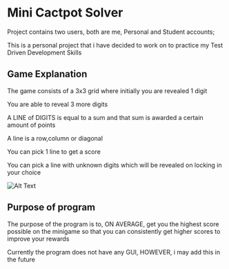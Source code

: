 # Mini Cactpot Solver

Project contains two users, both are me, Personal and Student accounts;

This is a personal project that i have decided to work on to practice my Test Driven Development Skills

## Game Explanation
The game consists of a 3x3 grid where initially you are revealed 1 digit

You are able to reveal 3 more digits

A LINE of DIGITS is equal to a sum and that sum is awarded a certain amount of points

A line is a row,column or diagonal

You can pick 1 line to get a score 

You can pick a line with unknown digits which will be revealed on locking in your choice

![Alt Text](https://i.redd.it/a66he3fwymz21.png)

## Purpose of program

The purpose of the program is to, ON AVERAGE, get you the highest score possible on the minigame so that you can consistently get higher scores to improve your rewards

Currently the program does not have any GUI, HOWEVER, i may add this in the future
